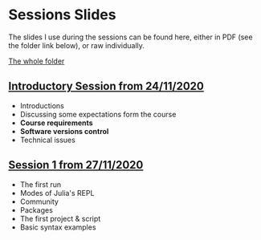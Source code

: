 # Sessions Slides
The slides I use during the sessions can be found here, either in PDF (see the folder link below), or raw individually.

[The whole folder](https://drive.google.com/drive/folders/1m1GxyAMEpc_jOzHECD7vi4hxrstf18OM?usp=sharing)

## [Introductory Session from 24/11/2020](https://docs.google.com/presentation/d/1_TREKLs3RTqCIpLjtro4qNUouezLphOa7KUPlup1hiI/edit?usp=sharing)
 - Introductions
 - Discussing some expectations form the course
 - **Course requirements**
 - **Software versions control**
 - Technical issues

## [Session 1 from 27/11/2020](https://docs.google.com/presentation/d/15gUpdORVxgq_RixQ1jt-MBthiB8-3VR7NCgy-uDpmLU/edit?usp=sharing)
 - The first run
 - Modes of Julia's REPL
 - Community
 - Packages
 - The first project & script
 - Basic syntax examples
